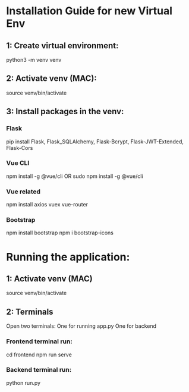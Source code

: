 # Installation Guide for new Virtual Env
## 1: Create virtual environment:
python3 -m venv venv

## 2: Activate venv (MAC):
source venv/bin/activate

## 3: Install packages in the venv:

### Flask
pip install Flask, Flask_SQLAlchemy, Flask-Bcrypt, Flask-JWT-Extended, Flask-Cors

### Vue CLI 
npm install -g @vue/cli
OR
sudo npm install -g @vue/cli

### Vue related
npm install axios vuex vue-router

### Bootstrap
npm install bootstrap
npm i bootstrap-icons

# Running the application:

## 1: Activate venv (MAC)
source venv/bin/activate

## 2: Terminals
Open two terminals:
One for running app.py
One for backend

### Frontend terminal run:
cd frontend
npm run serve

### Backend terminal run:
python run.py
